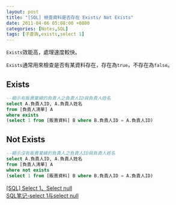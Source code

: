 ```yaml
---
layout: post
title: "[SQL] 檢查資料是否存在 Exists/ Not Exists"
date: 2011-04-06 05:08:00 +0800
categories: [Notes,SQL]
tags: [子查詢,exists,select 1]
---
```


`Exists`效能高，處理速度較快。      

`Exists`通常用來檢查是否有某資料存在，存在為`true`，不存在為`false`。

## Exists

```sql
--顯示有販賣業績的負責人之負責人ID與負責人姓名
select A.負責人ID, A.負責人姓名
from [負責人清單] A
where exists 
(select 1 from [販賣資料] B where B.負責人ID = A.負責人ID)
```

## Not Exists

```sql
--顯示沒有販賣業績的負責人之負責人ID與負責人姓名
select A.負責人ID, A.負責人姓名
from [負責人清單] A
where not exists 
(select 1 from [販賣資料] B where B.負責人ID = A.負責人ID)
```
        

[[SQL] Select 1、Select null](https://riivalin.github.io/posts/2011/04/sql-17/)     
[SQL笔记-select 1与select null](https://blog.csdn.net/lewky_liu/article/details/78290971)